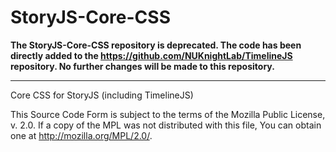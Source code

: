 StoryJS-Core-CSS
================

**The StoryJS-Core-CSS repository is deprecated. The code has been directly added to the https://github.com/NUKnightLab/TimelineJS repository. No further changes will be made to this repository.**

---

Core CSS for StoryJS (including TimelineJS)

This Source Code Form is subject to the terms of the Mozilla Public
License, v. 2.0. If a copy of the MPL was not distributed with this
file, You can obtain one at http://mozilla.org/MPL/2.0/.
